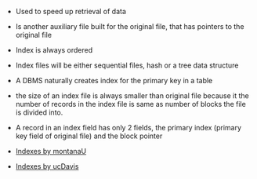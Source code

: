 - Used to speed up retrieval of data
- Is another auxiliary file built for the original file, that has pointers to the original file
- Index is always ordered
- Index files will be either sequential files, hash or a tree data structure
- A DBMS naturally creates index for the primary key in a table

- the size of an index file is always smaller than original file because it the number of records in the index file is same as number of blocks the file is divided into.
- A record in an index field has only 2 fields, the primary index (primary key field of original file) and the block pointer

- [Indexes by montanaU](https://www.cs.montana.edu/courses/spring2004/435/lectures/IndexingFiles.html) 
- [Indexes by ucDavis](https://web.cs.ucdavis.edu/~green/courses/ecs165a-w11/7-indexes.pdf)